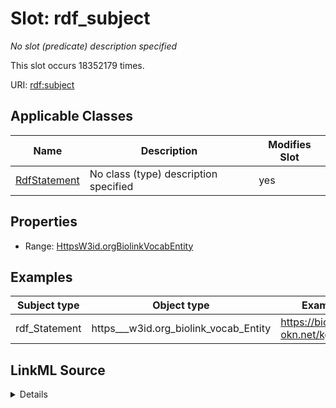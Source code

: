 

# Slot: rdf_subject


_No slot (predicate) description specified_






This slot occurs 18352179 times.


URI: [rdf:subject](http://www.w3.org/1999/02/22-rdf-syntax-ns#subject)



<!-- no inheritance hierarchy -->





## Applicable Classes

| Name | Description | Modifies Slot |
| --- | --- | --- |
| [RdfStatement](../classes/RdfStatement.md) | No class (type) description specified |  yes  |







## Properties

* Range: [HttpsW3id.orgBiolinkVocabEntity](../classes/HttpsW3id.orgBiolinkVocabEntity.md)






## Examples

| Subject type | Object type | Example subject | Example object | Occurrences |
| --- | --- | --- | --- | --- |
| rdf_Statement | https___w3id.org_biolink_vocab_Entity | https://biohealthkg.proto-okn.net/kg/relationship/0 | http://linkedlifedata.com/resource/umls/id/C0250482 | 18352179 |




## LinkML Source

<details>

```yaml
name: rdf_subject
annotations:
  count:
    tag: count
    value: 18352179
description: No slot (predicate) description specified
examples:
- object:
    example_object: http://linkedlifedata.com/resource/umls/id/C0250482
    example_object_type: https___w3id.org_biolink_vocab_Entity
    example_predicate: rdf:subject
    example_subject: https://biohealthkg.proto-okn.net/kg/relationship/0
    example_subject_type: rdf_Statement
from_schema: biohealth
rank: 1000
slot_uri: rdf:subject
alias: rdf_subject
domain_of:
- rdf_Statement
range: https___w3id.org_biolink_vocab_Entity

```
</details>